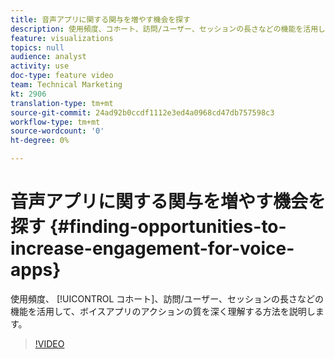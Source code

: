 ```yaml
---
title: 音声アプリに関する関与を増やす機会を探す
description: 使用頻度、コホート、訪問/ユーザー、セッションの長さなどの機能を活用して、ボイスアプリのエンゲージメントの質を深く理解する方法を説明します。
feature: visualizations
topics: null
audience: analyst
activity: use
doc-type: feature video
team: Technical Marketing
kt: 2906
translation-type: tm+mt
source-git-commit: 24ad92b0ccdf1112e3ed4a0968cd47db757598c3
workflow-type: tm+mt
source-wordcount: '0'
ht-degree: 0%

---
```



# 音声アプリに関する関与を増やす機会を探す {#finding-opportunities-to-increase-engagement-for-voice-apps}

使用頻度、 [!UICONTROL コホート]、訪問/ユーザー、セッションの長さなどの機能を活用して、ボイスアプリのアクションの質を深く理解する方法を説明します。

>[!VIDEO](https://video.tv.adobe.com/v/27223/?quality=9)
